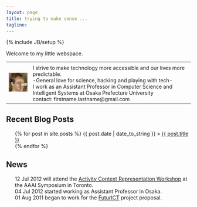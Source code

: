 ```yaml
---
layout: page
title: trying to make sense ...
tagline: 
---
```

{% include JB/setup %}

Welcome to my little webspace. 
<table width="75%"  border='0'>
<tr>
<td rowspan="2"><img src="/imgs/kai.png" alt="that's me ;)" /></td>
<td></td>
</tr>
<tr>
<td>
I strive to make technology more accessible and our lives more predictable. </br>
-General love for science, hacking and playing with tech- </br> 
I work as an Assistant Professor in Computer 
Science and Intelligent Systems at Osaka Prefecture University</br>
contact: firstname.lastname@gmail.com
</td>
 </tr>
</table>

## Recent Blog Posts 
<ul class="posts">
  {% for post in site.posts %}
    <span>{{ post.date | date_to_string }}</span>   &raquo; <a href="{{ BASE_PATH }}{{ post.url }}">{{ post.title }}</a> <br />
  {% endfor %}
</ul>

## News
<ul class="news">
 <span>12 Jul 2012</span> will attend the <a href="http://activitycontext.org/">Activity Context Representation Workshop</a> at the AAAI Symposium in Toronto. <br/>
 <span>04 Jul 2012</span> started working as Assistant Professor in Osaka.<br/>
 <span>01 Aug 2011</span> began to work for the <a href="http://futurict.eu/">FuturICT</a> project proposal.<br/>

 </ul>




